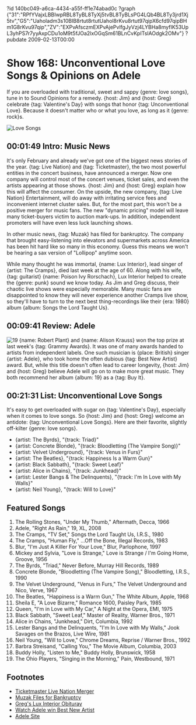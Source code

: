 ?id 140bc049-a6ca-4434-a55f-ff1e74abad0c
?graph {"31":"RPfYVajxLBBIwpRBL8TyBL8TyXj5tvBL8TyBLsPG4LQb4BL8Ty3jrd1Xj5tv","G5":"Uaholadm3s10BIB8rtut8rtutUahol8rKvu8rtut97qipX6cfd97qipBHm1G8rKvu97qip","ZV":"EXPvAfsczmEXPvAjePvlfgJyVzj4LYBHa8myfIK53UpL3yhPS7r7yyAxpCDu1oM9t5fJOa2lxOGqSm61BLnCvKpITsIAOdgk2OMv"}
?pubdate 2009-02-13T00:00
# Show 168: Unconventional Love Songs & Opinions on Adele
If you are overloaded with traditional, sweet and sappy {genre: love songs}, tune in to Sound Opinions for a remedy. {host: Jim} and {host: Greg} celebrate {tag: Valentine's Day} with songs that honor {tag: Unconventional Love}. Because it doesn't matter who or what you love, as long as it {genre: rock}s.

![Love Songs](https://static.soundopinions.org/images/2009/lovesongs_tape.jpg)

## 00:01:49 Intro: Music News
It's only February and already we've got one of the biggest news stories of the year. {tag: Live Nation} and {tag: Ticketmaster}, the two most powerful entities in the concert business, have announced a merger. Now one company will control most of the concert venues, ticket sales, and even the artists appearing at those shows. {host: Jim} and {host: Greg} explain how this will affect the consumer. On the upside, the new company, {tag: Live Nation} Entertainment, will do away with irritating service fees and inconvenient internet cluster sales. But, for the most part, this won't be a positive merger for music fans. The new "dynamic pricing" model will leave many ticket-buyers victim to auction mark-ups. In addition, independent promoters will have even less luck launching shows.

In other music news, {tag: Muzak} has filed for bankruptcy. The company that brought easy-listening into elevators and supermarkets across America has been hit hard like so many in this economy. Guess this means we won't be hearing a sax version of "Lollipop" anytime soon.

While many thought he was immortal, {name: Lux Interior}, lead singer of {artist: The Cramps}, died last week at the age of 60. Along with his wife, {tag: guitarist} {name: Poison Ivy Rorschach}, Lux Interior helped to create the {genre: punk} sound we know today. As Jim and Greg discuss, their chaotic live shows were especially memorable. Many music fans are disappointed to know they will never experience another Cramps live show, so they'll have to turn to the next best thing-recordings like their {era: 1980} album {album: Songs the Lord Taught Us}. 

## 00:09:41 Review: Adele
![19](https://static.soundopinions.org/assets/168/G50.jpg)
{name: Robert Plant} and {name: Alison Krauss} won the top prize at last week's {tag: Grammy Awards}. It was one of many awards handed to artists from independent labels. One such musician is {place: British} singer {artist: Adele}, who took home the often dubious {tag: Best New Artist} award. But, while this title doesn't often lead to career longevity, {host: Jim} and {host: Greg} believe Adele will go on to make more great music. They both recommend her album {album: 19} as a {tag: Buy It}.

## 00:21:31 List: Unconventional Love Songs
It's easy to get overloaded with sugar on {tag: Valentine's Day}, especially when it comes to love songs. So {host: Jim} and {host: Greg} welcome an antidote: {tag: Unconventional Love Songs}. Here are their favorite, slightly off-kilter {genre: love songs}.

- {artist: The Byrds}, "{track: Triad}"
- {artist: Concrete Blonde}, "{track: Bloodletting (The Vampire Song)}"
- {artist: Velvet Underground}, "{track: Venus in Furs}"
- {artist: The Beatles}, "{track: Happiness Is a Warm Gun}"
- {artist: Black Sabbath}, "{track: Sweet Leaf}"
- {artist: Alice in Chains}, "{track: Junkhead}"
- {artist: Lester Bangs & The Delinquents}, "{track: I'm In Love with My Walls}"
- {artist: Neil Young}, "{track: Will to Love}"

## Featured Songs
1. The Rolling Stones, "Under My Thumb," Aftermath, Decca, 1966
2. Adele, "Right As Rain," 19, XL, 2008
3. The Cramps, "TV Set," Songs the Lord Taught Us, I.R.S., 1980
4. The Cramps, "Human Fly," ...Off the Bone, Illegal Records, 1983
5. Blur, "I'm Just A Killer For Your Love," Blur, Parlophone, 1997
6. Mickey and Sylvia, "Love is Strange," Love is Strange / I'm Going Home, Groove, 1956
7. The Byrds, "Triad," Never Before, Murray Hill Records, 1989
8. Concrete Blonde, "Bloodletting (The Vampire Song)," Bloodletting, I.R.S., 1990
9. The Velvet Underground, "Venus in Furs," The Velvet Underground and Nico, Verve, 1967
10. The Beatles, "Happiness is a Warm Gun," The White Album, Apple, 1968
11. Sheila E, "A Love Bizarre," Romance 1600, Paisley Park, 1985
12. Queen, "I'm in Love with My Car," A Night at the Opera, EMI, 1975
13. Black Sabbath, "Sweet Leaf," Master of Reality, Warner Bros., 1971
14. Alice in Chains, "Junkhead," Dirt, Columbia, 1992
15. Lester Bangs and the Delinquents, "I'm In Love with My Walls," Jook Savages on the Brazos, Live Wire, 1981
16. Neil Young, "Will to Love," Chrome Dreams, Reprise / Warner Bros., 1992
17. Barbra Streisand, "Calling You," The Movie Album, Columbia, 2003
18. Buddy Holly, "Listen to Me," Buddy Holly, Brunswick, 1958
19. The Ohio Players, "Singing in the Morning," Pain, Westbound, 1971

## Footnotes
- [Ticketmaster Live Nation Merger](http://www.nytimes.com/2010/04/25/business/25ticket.html?pagewanted=all&_r=0)
- [Muzak Files for Bankruptcy](http://edition.cnn.com/2009/SHOWBIZ/Music/02/11/muzak.bankruptcy/)
- [Greg's Lux Interior Obituray](http://articles.chicagotribune.com/2009-02-08/news/0902060353_1_cramps-lux-punk)
- [Watch Adele win Best New Artist](https://www.youtube.com/watch?v=9ZAFxGAaj7c)
- [Adele Site](http://www.adele.tv/)

